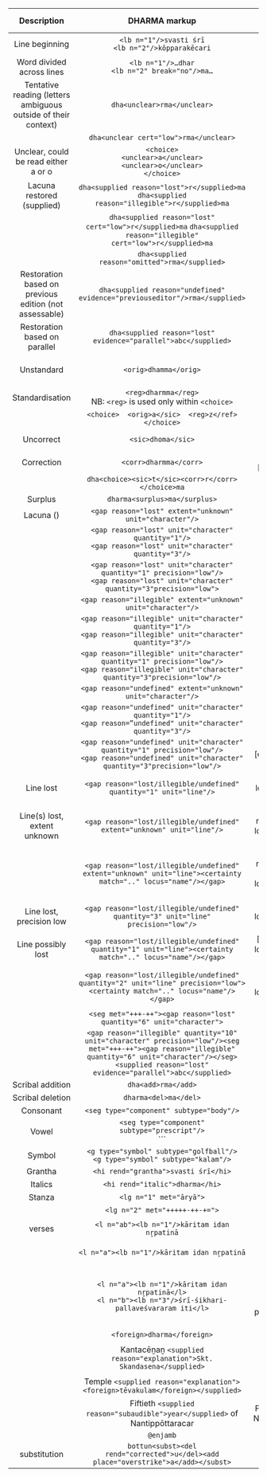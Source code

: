 |Description|DHARMA markup|DHARMA display|
|:-----:|:-----:|:-----:|
|Line beginning|`<lb n="1"/>svasti śrī`<br/>   `<lb n="2"/>kōpparakēcari` |(1)<br/>  (2)|
|Word divided across lines|`<lb n="1"/>…dhar`<br/>  `<lb n="2" break="no"/>ma…`|(1)…dhar-<br/>  (2)ma…|
|Tentative reading  (letters ambiguous outside of their context)|`dha<unclear>rma</unclear>`|dha(rma)|
||`dha<unclear cert="low">rma</unclear>`|dha(rma?)|
|Unclear, could be read either a or o|`<choice>`<br/>  `<unclear>a</unclear>`<br/>  `<unclear>o</unclear>`<br/>  `</choice>`|(a/o)|
|Lacuna restored (supplied)|`dha<supplied reason="lost">r</supplied>ma`  `dha<supplied reason="illegible">r</supplied>ma`|dha[rma]<br/>  dha[rma]|
||`dha<supplied reason="lost" cert="low">r</supplied>ma`  `dha<supplied reason="illegible" cert="low">r</supplied>ma`|dha[r?]ma<br/>  dha[r?]ma|
||`dha<supplied reason="omitted">rma</supplied>`|dha⟨rma⟩|
|Restoration based on previous edition (not assessable)|`dha<supplied reason="undefined" evidence="previouseditor"/>rma</supplied>`||
|Restoration based on parallel|`dha<supplied reason="lost" evidence="parallel">abc</supplied>`||
|Unstandard|`<orig>dhamma</orig>`|<span style="color:magenta;">¡dharma!</span> [colour: magenta]|
|Standardisation|`<reg>dharmma</reg>`  <br/>NB: `<reg>` is used only within `<choice>`|<span style="color:blue;">⟨dharmma⟩</span> [colour: blue]|
||`<choice>  <orig>a</sic>  <reg>z</ref>  </choice>`|<span style="color:magenta;">¡a!</span><span style="color:blue;">⟨z⟩</span>|
|Uncorrect|`<sic>dhoma</sic>`|<span style="color:red;">¿dhoma?</span> [colour: red]|
|Correction|`<corr>dharmma</corr>`|<span style="color:green;">⟨dharmma⟩</span> [colour: green]|
||`dha<choice><sic>t</sic><corr>r</corr></choice>ma`|dha<span style="color:red;">¿t?</span><span style="color:green;">⟨r⟩</span>ma|
|Surplus|`dharma<surplus>ma</surplus>`|dharma{ma}|
|Lacuna (<gap>)|`<gap reason="lost" extent="unknown" unit="character"/>`|[...]|
||`<gap reason="lost" unit="character" quantity="1"/>`<br/>  `<gap reason="lost" unit="character" quantity="3"/>`|[1+]  [3+]|
||`<gap reason="lost" unit="character" quantity="1" precision="low"/>`<br/>  `<gap reason="lost" unit="character" quantity="3"precision="low">`|[ca. 3+]|
||`<gap reason="illegible" extent="unknown" unit="character"/>`|[...]|
||`<gap reason="illegible" unit="character" quantity="1"/>`<br/>  `<gap reason="illegible" unit="character" quantity="3"/>`|[1x]<br/>  [3x]|
||`<gap reason="illegible" unit="character" quantity="1" precision="low"/>` <br/> `<gap reason="illegible" unit="character" quantity="3"precision="low"/>`|[ca. 3x]|
||`<gap reason="undefined" extent="unknown" unit="character"/>`|[...]|
||`<gap reason="undefined" unit="character" quantity="1"/>`<br/>  `<gap reason=”undefined" unit="character" quantity="3"/>`|[1\*]<br/>  \[3\*]|
||`<gap reason="undefined" unit="character" quantity="1" precision="low"/>` <br/> `<gap reason="undefined" unit="character" quantity="3"precision="low"/>`|[ca. 1\*]  [ca. 3\*]|
|Line lost|`<gap reason="lost/illegible/undefined" quantity="1" unit="line"/>`|[1 line lost/illegible/ost or illegible]|
|Line(s) lost, extent unknown|`<gap reason="lost/illegible/undefined" extent="unknown" unit="line"/>`|[unknown number of lines lost/illegible/lost or illegible]|
||`<gap reason="lost/illegible/undefined" extent="unknown" unit="line"><certainty match=".." locus="name"/></gap>`|[unknown number of lines possibly lost/illegible/lost or illegible]|
|Line lost, precision low|`<gap reason="lost/illegible/undefined" quantity="3" unit="line" precision="low"/>`|[ca. 3 lines lost/illegible/lost or illegible]|
|Line possibly lost|`<gap reason="lost/illegible/undefined" quantity="1" unit="line"><certainty match=".." locus="name"/></gap>`|[1 line possibly lost/illegible/lost or illegible]|
||`<gap reason="lost/illegible/undefined" quantity="2" unit="line" precision="low"><certainty match=".." locus="name"/></gap>`|[ca. 2 lines possibly lost/illegible/lost or illegible]|
||`<seg met="+++-++"><gap reason="lost" quantity="6" unit="character">`|[–––⏑––]|
||`<gap reason="illegible" quantity="10" unit="character" precision="low"/><seg met="+++-++"><gap reason="illegible" quantity="6" unit="character"/></seg><supplied reason="lost" evidence="parallel">abc</supplied>`|[ca.10x–––⏑––abc]|
|Scribal addition|`dha<add>rma</add>`|dha⟨⟨rma⟩⟩|
|Scribal deletion|`dharma<del>ma</del>`|`dharma{{ma}}`|
|Consonant|`<seg type="component" subtype="body"/>`||
|Vowel|`<seg type="component" subtype="prescript"/>`<br/>  `<seg type="component" subtype="postcript"/>``||
|Symbol|`<g type="symbol" subtype="golfball"/>`<br/>  `<g type="symbol" subtype="kalam"/>`||
|Grantha|`<hi rend="grantha">svasti śrī</hi>`|**svasti śrī**|
|Italics|`<hi rend="italic">dharma</hi>`|*dharma*|
|Stanza|`<lg n="1" met="āryā">`||
||`<lg n="2" met="+++++-++-+=">`|-----⏑--⏑-⏓|
|verses|`<l n="ab"><lb n="1"/>kāritam idan nr̥patinā`|kāritam idan nr̥patinā|
||`<l n="a"><lb n="1"/>kāritam idan nr̥patinā`|kāritam idan nr̥patinā|
||`<l n="a"><lb n="1"/>kāritam idan nr̥patinā</l>`<br/>  `<l n="b"><lb n="3"/>śrī-śikhari-pallaveśvararam iti</l>`|kāritam idan nr̥patinā<br/> (Ident)śrī-śikhari-pallaveśvararam iti|
||`<foreign>dharma</foreign>`|*dharma*|
||Kantacēṉaṉ `<supplied reason="explanation">Skt. Skandasena</supplied>`|Kantacēṉaṉ (Skt. Skandasena)|
||Temple `<supplied reason="explanation"><foreign>tēvakulam</foreign></supplied>`|Temple (tēvakulam)|
||Fiftieth `<supplied reason="subaudible">year</supplied>` of Nantippōttaracar|Fiftieth [year] of Nantippōttaracar|
||`@enjamb`||
|substitution|`bottun<subst><del rend="corrected">u</del><add place="overstrike">a</add></subst>`|`bottun{{u}}⟨⟨a⟩⟩`|
